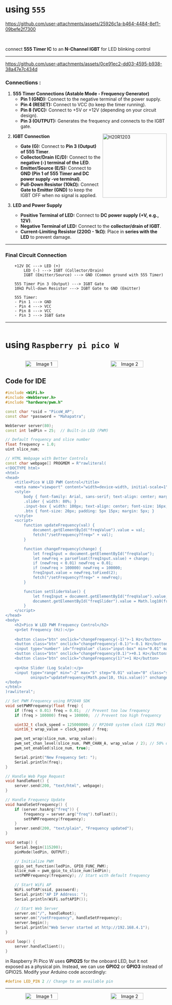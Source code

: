# using `555`

https://github.com/user-attachments/assets/25926c1a-b464-4484-8ef1-09befe2f7300

</br>

connect **555 Timer IC** to an **N-Channel IGBT** for LED blinking control

---

https://github.com/user-attachments/assets/0ce91ec2-dd03-4595-b938-38a47e7c434d

### **Connections :**
1. **555 Timer Connections (Astable Mode - Frequency Generator)**
   - **Pin 1 (GND):** Connect to the negative terminal of the power supply.
   - **Pin 4 (RESET):** Connect to VCC (to keep the timer running).
   - **Pin 8 (VCC):** Connect to +5V or +12V (depending on your circuit design).
   - **Pin 3 (OUTPUT):** Generates the frequency and connects to the IGBT gate.

[<img align="right" alt="H20R1203" width="200" src="https://github.com/user-attachments/assets/1829c1b2-4a09-46a0-af8c-f6b18c0fd553">](https://www.datasheetmeta.com/search.php?q=H20R1203)

2. **IGBT Connection**
   - **Gate (G):** Connect to **Pin 3 (Output) of 555 Timer**.
   - **Collector/Drain (C/D):** Connect to the **negative (-) terminal of the LED**.
   - **Emitter/Source (E/S):** Connect to **GND (Pin 1 of 555 Timer and DC power supply -ve terminal)**.
   - **Pull-Down Resistor (10kΩ):** Connect **Gate to Emitter (GND)** to keep the IGBT OFF when no signal is applied.

3. **LED and Power Supply**
   - **Positive Terminal of LED:** Connect to **DC power supply (+V, e.g., 12V)**.
   - **Negative Terminal of LED:** Connect to the **collector/drain of IGBT**.
   - **Current-Limiting Resistor (220Ω - 1kΩ)**: Place in **series with the LED** to prevent damage.

---

### **Final Circuit Connection**
```
    +12V DC ---> LED (+)
        LED (-) ---> IGBT (Collector/Drain)
        IGBT (Emitter/Source) ---> GND (Common ground with 555 Timer)
    
    555 Timer Pin 3 (Output) ---> IGBT Gate
    10kΩ Pull-down Resistor ---> IGBT Gate to GND (Emitter)

    555 Timer:
    - Pin 1 ---> GND
    - Pin 4 ---> VCC
    - Pin 8 ---> VCC
    - Pin 3 ---> IGBT Gate
```

---

<div style='display:flex; align-items:center; gap: 30px;' align='center'>
    
# using `Raspberry pi pico W`
</div>

<p style='display:flex; align-items:center; gap: 30px;' align='center'>
  <img src="https://github.com/user-attachments/assets/9449ad5b-d688-48a0-b950-517d9ac1545c" href="https://github.com/akashdip2001/NAS-with-ESP32/blob/main/RaspberryPi.md" alt="Image 1" width="45%" style="margin-right: 10px;"/>
  <img src="https://github.com/user-attachments/assets/4f6a7467-ce01-4dea-81b5-e70e241b0158" href="https://github.com/akashdip2001/Remote-LED-Blink" alt="Image 2" width="45%" style="margin-right: 10px;"/>
</p>

## Code for IDE

```cpp
#include <WiFi.h>
#include <WebServer.h>
#include "hardware/pwm.h"

const char *ssid = "PicoW_AP";
const char *password = "Mahapatra";

WebServer server(80);
const int ledPin = 25;  // Built-in LED (PWM)

// Default frequency and slice number
float frequency = 1.0;
uint slice_num;

// HTML Webpage with Better Controls
const char webpage[] PROGMEM = R"rawliteral(
<!DOCTYPE html>
<html>
<head>
    <title>Pico W LED PWM Control</title>
    <meta name="viewport" content="width=device-width, initial-scale=1">
    <style>
        body { font-family: Arial, sans-serif; text-align: center; margin: 20px; }
        .slider { width: 80%; }
        .input-box { width: 100px; text-align: center; font-size: 16px; }
        .btn { font-size: 20px; padding: 5px 15px; margin: 5px; }
    </style>
    <script>
        function updateFrequency(val) {
            document.getElementById("freqValue").value = val;
            fetch("/setFrequency?freq=" + val);
        }

        function changeFrequency(change) {
            let freqInput = document.getElementById("freqValue");
            let newFreq = parseFloat(freqInput.value) + change;
            if (newFreq < 0.01) newFreq = 0.01;
            if (newFreq > 100000) newFreq = 100000;
            freqInput.value = newFreq.toFixed(2);
            fetch("/setFrequency?freq=" + newFreq);
        }

        function setSliderValue() {
            let freqInput = document.getElementById("freqValue").value;
            document.getElementById("freqSlider").value = Math.log10(freqInput);
        }
    </script>
</head>
<body>
    <h2>Pico W LED PWM Frequency Control</h2>
    <p>Set Frequency (Hz):</p>
    
    <button class="btn" onclick="changeFrequency(-1)">-1 Hz</button>
    <button class="btn" onclick="changeFrequency(-0.1)">-0.1 Hz</button>
    <input type="number" id="freqValue" class="input-box" min="0.01" max="100000" step="0.01" value="1" oninput="updateFrequency(this.value)">
    <button class="btn" onclick="changeFrequency(0.1)">+0.1 Hz</button>
    <button class="btn" onclick="changeFrequency(1)">+1 Hz</button>
    
    <p>Use Slider (Log Scale):</p>
    <input type="range" min="-2" max="5" step="0.01" value="0" class="slider" id="freqSlider" 
           oninput="updateFrequency(Math.pow(10, this.value))" onchange="setSliderValue()">
</body>
</html>
)rawliteral";

// Set PWM Frequency using RP2040 SDK
void setPWMFrequency(float freq) {
    if (freq < 0.01) freq = 0.01;  // Prevent too low frequency
    if (freq > 100000) freq = 100000;  // Prevent too high frequency

    uint32_t clock_speed = 125000000; // RP2040 system clock (125 MHz)
    uint16_t wrap_value = clock_speed / freq;

    pwm_set_wrap(slice_num, wrap_value);
    pwm_set_chan_level(slice_num, PWM_CHAN_A, wrap_value / 2); // 50% duty cycle
    pwm_set_enabled(slice_num, true);

    Serial.print("New Frequency Set: ");
    Serial.println(freq);
}

// Handle Web Page Request
void handleRoot() {
    server.send(200, "text/html", webpage);
}

// Handle Frequency Update
void handleSetFrequency() {
    if (server.hasArg("freq")) {
        frequency = server.arg("freq").toFloat();
        setPWMFrequency(frequency);
    }
    server.send(200, "text/plain", "Frequency updated");
}

void setup() {
    Serial.begin(115200);
    pinMode(ledPin, OUTPUT);

    // Initialize PWM
    gpio_set_function(ledPin, GPIO_FUNC_PWM);
    slice_num = pwm_gpio_to_slice_num(ledPin);
    setPWMFrequency(frequency); // Start with default frequency

    // Start WiFi AP
    WiFi.softAP(ssid, password);
    Serial.print("AP IP Address: ");
    Serial.println(WiFi.softAPIP());

    // Start Web Server
    server.on("/", handleRoot);
    server.on("/setFrequency", handleSetFrequency);
    server.begin();
    Serial.println("Web Server started at http://192.168.4.1");
}

void loop() {
    server.handleClient();
}

```

in Raspberry Pi Pico W uses **GPIO25** for the onboard LED, but it not exposed as a physical pin. Instead, we can use **GPIO2** or **GPIO3** instead of GPIO25. Modify your Arduino code accordingly:

```cpp
#define LED_PIN 2 // Change to an available pin
```

---

<p style='display:flex; align-items:center; gap: 30px;' align='center'>
  <img src="https://github.com/user-attachments/assets/c0e8ecba-8c78-4ed4-b892-43ecb128b9ef" alt="Image 1" width="45%" style="margin-right: 10px;"/>
  <img src="https://github.com/user-attachments/assets/5b60a0ed-3ec5-4e56-812d-d64969616d2a" alt="Image 2" width="45%" style="margin-right: 10px;"/>
</p>

